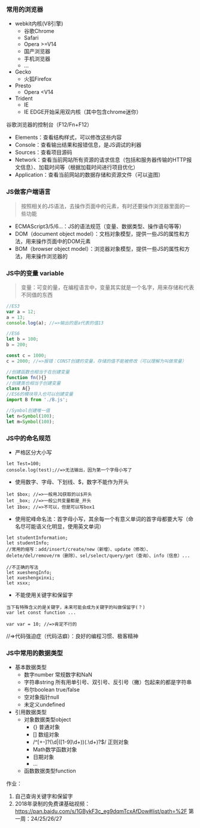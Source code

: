 ### 常用的浏览器
- webkit内核(V8引擎)
	+ 谷歌Chrome
	+ Safari
	+ Opera >=V14
	+ 国产浏览器
	+ 手机浏览器
	+ ...
- Gecko
	+ 火狐Firefox
- Presto
	+ Opera <V14
- Trident
	+ IE
	+ IE EDGE开始采用双内核（其中包含chrome迷你）

谷歌浏览器的控制台（F12/Fn+F12）
- Elements：查看结构样式，可以修改这些内容
- Console：查看输出结果和报错信息，是JS调试的利器
- Sources：查看项目源码
- Network：查看当前网站所有资源的请求信息（包括和服务器传输的HTTP报文信息）、加载时间等（根据加载时间进行项目优化）
- Application：查看当前网站的数据存储和资源文件（可以盗图）

### JS做客户端语言
> 按照相关的JS语法，去操作页面中的元素，有时还要操作浏览器里面的一些功能
- ECMAScript3/5/6...：JS的语法规范（变量、数据类型、操作语句等等）
- DOM（document object model）：文档对象模型，提供一些JS的属性和方法，用来操作页面中的DOM元素
- BOM（browser object model）：浏览器对象模型，提供一些JS的属性和方法，用来操作浏览器的

### JS中的变量 variable
> 变量：可变的量，在编程语言中，变量其实就是一个名字，用来存储和代表不同值的东西

```javascript
//ES3
var a = 12;
a = 13;
console.log(a); //=>输出的是a代表的值13

//ES6
let b = 100;
b = 200;

const c = 1000;
c = 2000; //=>报错：CONST创建的变量，存储的值不能被修改（可以理解为叫做常量）

//创建函数也相当于在创建变量
function fn(){}
//创建类也相当于创建变量
class A{}
//ES6的模块导入也可以创建变量
import B from './B.js';

//Symbol创建唯一值
let n=Symbol(100);
let m=Symbol(100);
```

### JS中的命名规范
- 严格区分大小写
```
let Test=100;
console.log(test);//=>无法输出，因为第一个字母小写了
```
- 使用数字、字母、下划线、$，数字不能作为开头
```
let $box; //=>一般用JQ获取的以$开头
let _box; //=>一般公共变量都是_开头
let 1box; //=>不可以，但是可以写box1
```
- 使用驼峰命名法：首字母小写，其余每一个有意义单词的首字母都要大写（命名尽可能语义化明显，使用英文单词）
```
let studentInformation;
let studentInfo;
//常用的缩写：add/insert/create/new（新增）、update（修改）、delete/del/remove/rm（删除）、sel/select/query/get（查询）、info（信息）...

//不正确的写法
let xueshengInfo;
let xueshengxinxi;
let xsxx;
```
- 不能使用关键字和保留字
```
当下有特殊含义的是关键字，未来可能会成为关键字的叫做保留字(？)
var let const function ...

var var = 10; //=>肯定不行的
```
//=>代码强迫症（代码洁癖）：良好的编程习惯、极客精神

### JS中常用的数据类型
- 基本数据类型
	+ 数字number
		常规数字和NaN
	+ 字符串string
		所有用单引号、双引号、反引号（撇）包起来的都是字符串
	+ 布尔boolean
		true/false
	+ 空对象指针null
	+ 未定义undefined
- 引用数据类型
	+ 对象数据类型object
		+ {} 普通对象
		+ [] 数组对象
		+ /^[+-]?(\d|([1-9]\d+))(\.\d+)?$/ 正则对象
		+ Math数学函数对象
		+ 日期对象
		+ ...
	+ 函数数据类型function

作业：
1. 自己查询关键字和保留字
2. 2018年录制的免费课基础视频：https://pan.baidu.com/s/1GBykF3c_eg9dqmTcxAfDow#list/path=%2F
   第一周：24/25/26/27





